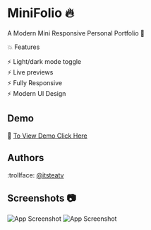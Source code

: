 # MiniFolio :fire:

A Modern Mini Responsive Personal Portfolio :iphone:



:collision: Features

⚡️ Light/dark mode toggle
<br>
⚡️ Live previews
<br>
⚡️ Fully Responsive
<br>
⚡️ Modern UI Design


## Demo

 :small_red_triangle_down: [To View Demo Click Here](https://itsteatv-portfolio.netlify.app/)
 
 
## Authors

:trollface: [@itsteatv](https://github.com/itsteatv)


## Screenshots :camera:

![App Screenshot](https://i.postimg.cc/DyTH52R3/2022-09-29-17-27-27.png)
![App Screenshot](https://i.postimg.cc/Dy74qMdy/2022-09-29-17-39-30.png)



